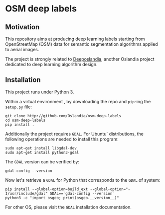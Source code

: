 # OSM deep labels

## Motivation

This repository aims at producing deep learning labels starting from
OpenStreetMap (OSM) data for semantic segmentation algorithms applied to aerial
images.

The project is strongly related
to [Deeposlandia](http://github.com/Oslandia/deeposlandia), another Oslandia
project dedicated to deep learning algorithm design.

## Installation

This project runs under Python 3.

Within a virtual environment , by downloading the repo and `pip`-ing the `setup.py` file:

```
git clone http://github.com/Oslandia/osm-deep-labels
cd osm-deep-labels
pip install .
```

Additionally the project requires `GDAL`. For ̀Ubuntu` distributions, the following operations are needed to install this program:
```
sudo apt-get install libgdal-dev
sudo apt-get install python3-gdal
```

The `GDAL` version can be verified by:
```
gdal-config --version
```

Now let's retrieve a `GDAL` for Python that corresponds to the `GDAL` of system:
```
pip install --global-option=build_ext --global-option="-I/usr/include/gdal" GDAL==`gdal-config --version`
python3 -c "import osgeo; print(osgeo.__version__)"
```

For other OS, please visit the `GDAL` installation documentation.

